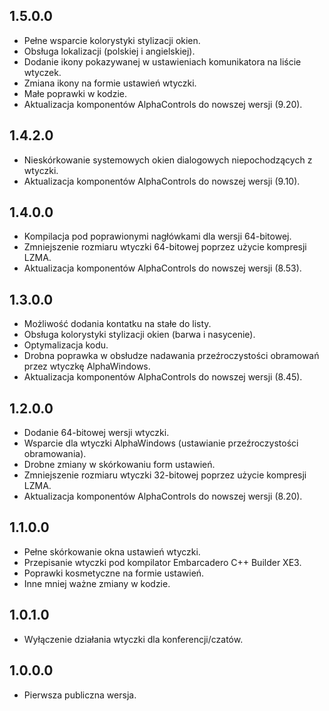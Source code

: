 1.5.0.0
-----
* Pełne wsparcie kolorystyki stylizacji okien.
* Obsługa lokalizacji (polskiej i angielskiej).
* Dodanie ikony pokazywanej w ustawieniach komunikatora na liście wtyczek.
* Zmiana ikony na formie ustawień wtyczki.
* Małe poprawki w kodzie.
* Aktualizacja komponentów AlphaControls do nowszej wersji (9.20).

1.4.2.0
-----
* Nieskórkowanie systemowych okien dialogowych niepochodzących z wtyczki.
* Aktualizacja komponentów AlphaControls do nowszej wersji (9.10).

1.4.0.0
-----
* Kompilacja pod poprawionymi nagłówkami dla wersji 64-bitowej.
* Zmniejszenie rozmiaru wtyczki 64-bitowej poprzez użycie kompresji LZMA.
* Aktualizacja komponentów AlphaControls do nowszej wersji (8.53).

1.3.0.0
-----
* Możliwość dodania kontatku na stałe do listy.
* Obsługa kolorystyki stylizacji okien (barwa i nasycenie).
* Optymalizacja kodu.
* Drobna poprawka w obsłudze nadawania przeźroczystości obramowań przez wtyczkę AlphaWindows.
* Aktualizacja komponentów AlphaControls do nowszej wersji (8.45).

1.2.0.0
-----
* Dodanie 64-bitowej wersji wtyczki.
* Wsparcie dla wtyczki AlphaWindows (ustawianie przeźroczystości obramowania).
* Drobne zmiany w skórkowaniu form ustawień.
* Zmniejszenie rozmiaru wtyczki 32-bitowej poprzez użycie kompresji LZMA.
* Aktualizacja komponentów AlphaControls do nowszej wersji (8.20).

1.1.0.0
-----
* Pełne skórkowanie okna ustawień wtyczki.
* Przepisanie wtyczki pod kompilator Embarcadero C++ Builder XE3.
* Poprawki kosmetyczne na formie ustawień.
* Inne mniej ważne zmiany w kodzie.

1.0.1.0
-----
* Wyłączenie działania wtyczki dla konferencji/czatów.

1.0.0.0
-----
* Pierwsza publiczna wersja.